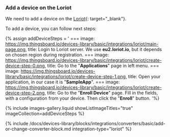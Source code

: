 ### Add a device on the Loriot

We need to add a device on the [Loriot](https://loriot.io){: target="_blank"}.

To add a device, you can follow next steps:

{% assign addDeviceSteps = '
    ===
        image: https://img.thingsboard.io/devices-library/basic/integrations/loriot/main-page.png,
        title: Login to Loriot server. We use **eu2.loriot.io**, but it depends on chosen region during registration.
    ===
        image: https://img.thingsboard.io/devices-library/basic/integrations/loriot/create-device-step-0.png,
        title: Go to the "**Applications**" page in left menu.
    ===
        image: https://img.thingsboard.io/devices-library/basic/integrations/loriot/create-device-step-1.png,
        title: Open your application, in our case it is "**SampleApp**".
    ===
        image: https://img.thingsboard.io/devices-library/basic/integrations/loriot/create-device-step-2.png,
        title: Go to the "**Enroll Device**" page. Fill in the fields, with a configuration from your device. Then click the "**Enroll**" button.
'%}

{% include images-gallery.liquid showListImageTitles="true" imageCollection=addDeviceSteps %}


{% include /docs/devices-library/blocks/integrations/converters/basic/add-or-change-converter-block.md integration-type="loriot" %}
